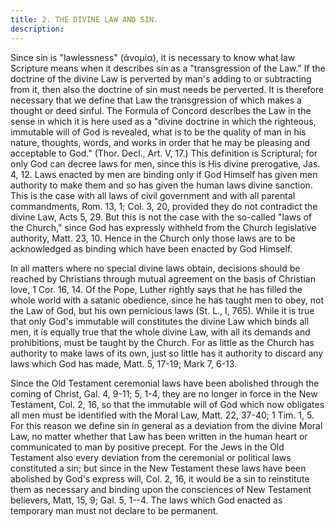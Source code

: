 ```yaml
---
title: 2. THE DIVINE LAW AND SIN.
description: 
---
```


Since sin is "lawlessness" (ἀνομία), it is necessary to know what law Scripture means when it describes sin as a "transgression of the Law." If the doctrine of the divine Law is perverted by man's adding to or subtracting from it, then also the doctrine of sin must needs be perverted. It is therefore necessary that we define that Law the transgression of which makes a thought or deed sinful. The Formula of Concord describes the Law in the sense in which it is here used as a "divine doctrine in which the righteous, immutable will of God is revealed, what is to be the quality of man in his nature, thoughts, words, and works in order that he may be pleasing and acceptable to God." (Thor. Decl., Art. V, 17.) This definition is Scriptural; for only God can decree laws for men, since this is His divine prerogative, Jas. 4, 12. Laws enacted by men are binding only if God Himself has given men authority to make them and so has given the human laws divine sanction. This is the case with all laws of civil government and with all parental commandments, Rom. 13, 1; Col. 3, 20, provided they do not contradict the divine Law, Acts 5, 29. But this is not the case with the so-called "laws of the Church," since God has expressly withheld from the Church legislative authority, Matt. 23, 10. Hence in the Church only those laws are to be acknowledged as binding which have been enacted by God Himself.

In all matters where no special divine laws obtain, decisions should be reached by Christians through mutual agreement on the basis of Christian love, 1 Cor. 16, 14. Of the Pope, Luther rightly says that he has filled the whole world with a satanic obedience, since he has taught men to obey, not the Law of God, but his own pernicious laws (St. L., I, 765). While it is true that only God's immutable will constitutes the divine Law which binds all men, it is equally true that the whole divine Law, with all its demands and prohibitions, must be taught by the Church. For as little as the Church has authority to make laws of its own, just so little has it authority to discard any laws which God has made, Matt. 5, 17-19; Mark 7, 6-13.

Since the Old Testament ceremonial laws have been abolished through the coming of Christ, Gal. 4, 9-11; 5, 1-4, they are no longer in force in the New Testament, Col. 2, 16, so that the immutable will of God which now obligates all men must be identified with the Moral Law, Matt. 22, 37-40; 1 Tim. 1, 5. For this reason we define sin in general as a deviation from the divine Moral Law, no matter whether that Law has been written in the human heart or communicated to man by positive precept. For the Jews in the Old Testament also every deviation from the ceremonial or political laws constituted a sin; but since in the New Testament these laws have been abolished by God's express will, Col. 2, 16, it would be a sin to reinstitute them as necessary and binding upon the consciences of New Testament believers, Matt, 15, 9; Gal. 5, 1--4. The laws which God enacted as temporary man must not declare to be permanent.